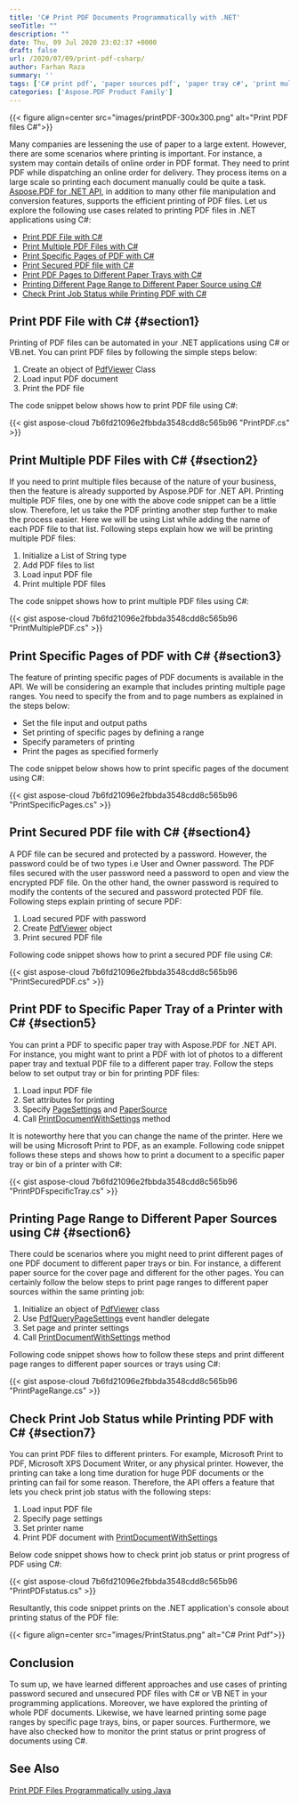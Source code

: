 ```yaml
---
title: 'C# Print PDF Documents Programmatically with .NET'
seoTitle: ""
description: ""
date: Thu, 09 Jul 2020 23:02:37 +0000
draft: false
url: /2020/07/09/print-pdf-csharp/
author: Farhan Raza
summary: ''
tags: ['C# print pdf', 'paper sources pdf', 'paper tray c#', 'print multiple pdf', 'print pdf c#', 'print progress c#', 'print secured pdf', 'print status c#']
categories: ['Aspose.PDF Product Family']
---
```




{{< figure align=center src="images/printPDF-300x300.png" alt="Print PDF files C#">}}


Many companies are lessening the use of paper to a large extent. However, there are some scenarios where printing is important. For instance, a system may contain details of online order in PDF format. They need to print PDF while dispatching an online order for delivery. They process items on a large scale so printing each document manually could be quite a task. [Aspose.PDF for .NET API][1], in addition to many other file manipulation and conversion features, supports the efficient printing of PDF files. Let us explore the following use cases related to printing PDF files in .NET applications using C#:

*   [Print PDF File with C#][2]
*   [Print Multiple PDF Files with C#][3]
*   [Print Specific Pages of PDF with C#][4]
*   [Print Secured PDF file with C#][5]
*   [Print PDF Pages to Different Paper Trays with C#][6]
*   [Printing Different Page Range to Different Paper Source using C#][7]
*   [Check Print Job Status while Printing PDF with C#][8]

## Print PDF File with C# {#section1}

Printing of PDF files can be automated in your .NET applications using C# or VB.net. You can print PDF files by following the simple steps below:

1.  Create an object of [PdfViewer][9] Class
2.  Load input PDF document
3.  Print the PDF file

The code snippet below shows how to print PDF file using C#:

{{< gist aspose-cloud 7b6fd21096e2fbbda3548cdd8c565b96 "PrintPDF.cs" >}}

## Print Multiple PDF Files with C# {#section2}

If you need to print multiple files because of the nature of your business, then the feature is already supported by Aspose.PDF for .NET API. Printing multiple PDF files, one by one with the above code snippet can be a little slow. Therefore, let us take the PDF printing another step further to make the process easier. Here we will be using List while adding the name of each PDF file to that list. Following steps explain how we will be printing multiple PDF files:

1.  Initialize a List of String type
2.  Add PDF files to list
3.  Load input PDF file
4.  Print multiple PDF files

The code snippet shows how to print multiple PDF files using C#:

{{< gist aspose-cloud 7b6fd21096e2fbbda3548cdd8c565b96 "PrintMultiplePDF.cs" >}}

## Print Specific Pages of PDF with C# {#section3}

The feature of printing specific pages of PDF documents is available in the API. We will be considering an example that includes printing multiple page ranges. You need to specify the from and to page numbers as explained in the steps below:

*   Set the file input and output paths
*   Set printing of specific pages by defining a range
*   Specify parameters of printing
*   Print the pages as specified formerly

The code snippet below shows how to print specific pages of the document using C#:

{{< gist aspose-cloud 7b6fd21096e2fbbda3548cdd8c565b96 "PrintSpecificPages.cs" >}}

## Print Secured PDF file with C# {#section4}

A PDF file can be secured and protected by a password. However, the password could be of two types i.e User and Owner password. The PDF files secured with the user password need a password to open and view the encrypted PDF file. On the other hand, the owner password is required to modify the contents of the secured and password protected PDF file. Following steps explain printing of secure PDF:

1.  Load secured PDF with password
2.  Create [PdfViewer][10] object
3.  Print secured PDF file

Following code snippet shows how to print a secured PDF file using C#:

{{< gist aspose-cloud 7b6fd21096e2fbbda3548cdd8c565b96 "PrintSecuredPDF.cs" >}}

## Print PDF to Specific Paper Tray of a Printer with C# {#section5}

You can print a PDF to specific paper tray with Aspose.PDF for .NET API. For instance, you might want to print a PDF with lot of photos to a different paper tray and textual PDF file to a different paper tray. Follow the steps below to set output tray or bin for printing PDF files:

1.  Load input PDF file
2.  Set attributes for printing
3.  Specify [PageSettings][11] and [PaperSource][12]
4.  Call [PrintDocumentWithSettings][13] method

It is noteworthy here that you can change the name of the printer. Here we will be using Microsoft Print to PDF, as an example. Following code snippet follows these steps and shows how to print a document to a specific paper tray or bin of a printer with C#:

{{< gist aspose-cloud 7b6fd21096e2fbbda3548cdd8c565b96 "PrintPDFspecificTray.cs" >}}

## Printing Page Range to Different Paper Sources using C# {#section6}

There could be scenarios where you might need to print different pages of one PDF document to different paper trays or bin. For instance, a different paper source for the cover page and different for the other pages. You can certainly follow the below steps to print page ranges to different paper sources within the same printing job:

1.  Initialize an object of [PdfViewer][14] class
2.  Use [PdfQueryPageSettings][15] event handler delegate
3.  Set page and printer settings
4.  Call [PrintDocumentWithSettings][16] method

Following code snippet shows how to follow these steps and print different page ranges to different paper sources or trays using C#:

{{< gist aspose-cloud 7b6fd21096e2fbbda3548cdd8c565b96 "PrintPageRange.cs" >}}

## Check Print Job Status while Printing PDF with C# {#section7}

You can print PDF files to different printers. For example, Microsoft Print to PDF, Microsoft XPS Document Writer, or any physical printer. However, the printing can take a long time duration for huge PDF documents or the printing can fail for some reason. Therefore, the API offers a feature that lets you check print job status with the following steps:

1.  Load input PDF file
2.  Specify page settings
3.  Set printer name
4.  Print PDF document with [PrintDocumentWithSettings][17]

Below code snippet shows how to check print job status or print progress of PDF using C#:

{{< gist aspose-cloud 7b6fd21096e2fbbda3548cdd8c565b96 "PrintPDFstatus.cs" >}}

Resultantly, this code snippet prints on the .NET application's console about printing status of the PDF file:



{{< figure align=center src="images/PrintStatus.png" alt="C# Print Pdf">}}


## Conclusion

To sum up, we have learned different approaches and use cases of printing password secured and unsecured PDF files with C# or VB NET in your programming applications. Moreover, we have explored the printing of whole PDF documents. Likewise, we have learned printing some page ranges by specific page trays, bins, or paper sources. Furthermore, we have also checked how to monitor the print status or print progress of documents using C#.

## See Also

[Print PDF Files Programmatically using Java][18]




[1]: https://products.aspose.com/pdf/net
[2]: #section1
[3]: #section2
[4]: #section3
[5]: #section4
[6]: #section5
[7]: #section6
[8]: #section7
[9]: https://apireference.aspose.com/pdf/net/aspose.pdf.facades/pdfviewer
[10]: https://apireference.aspose.com/pdf/net/aspose.pdf.facades/pdfviewer
[11]: https://docs.microsoft.com/en-us/dotnet/api/system.drawing.printing.pagesettings?view=dotnet-plat-ext-3.1
[12]: https://docs.microsoft.com/en-us/dotnet/api/system.drawing.printing.printersettings.papersources?view=netframework-4.7.2
[13]: https://apireference.aspose.com/pdf/net/aspose.pdf.facades/pdfviewer/methods/printdocumentwithsettings/index
[14]: https://apireference.aspose.com/pdf/net/aspose.pdf.facades/pdfviewer
[15]: https://apireference.aspose.com/pdf/net/aspose.pdf.facades/pdfquerypagesettingseventhandler
[16]: https://apireference.aspose.com/pdf/net/aspose.pdf.facades/pdfviewer/methods/printdocumentwithsettings/index
[17]: https://apireference.aspose.com/pdf/net/aspose.pdf.facades/pdfviewer/methods/printdocumentwithsettings/index
[18]: https://blog.aspose.com/2020/11/04/print-pdf-files-programmatically-using-java/





